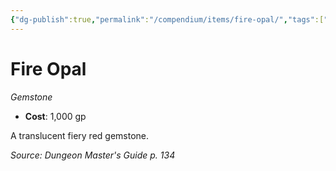 ```yaml
---
{"dg-publish":true,"permalink":"/compendium/items/fire-opal/","tags":["compendium/src/5e/dmg","item/wealth/gemstone"]}
---
```


# Fire Opal
*Gemstone*  

- **Cost**: 1,000 gp

A translucent fiery red gemstone.

*Source: Dungeon Master's Guide p. 134*